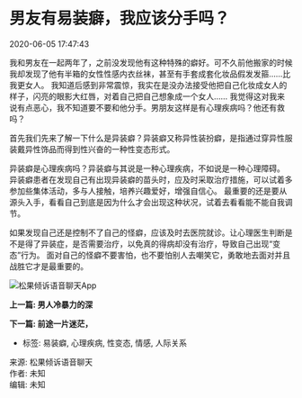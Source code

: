 # 男友有易装癖，我应该分手吗？

2020-06-05 17:47:43

我和男友在一起两年了，之前没发现他有这种特殊的癖好。可不久前他搬家的时候我却发现了他有半箱的女性性感内衣丝袜，甚至有手套成套化妆品假发发箍……比我更女人。 我知道后感到非常震惊，我实在是没办法接受他把自己化妆成女人的样子，闪亮的眼影大红唇，对着自己把自己想象成一个女人…… 我觉得这对我来说有点恶心，我不知道要不要和他分手。男朋友这样是有心理疾病吗？他还有救吗？

首先我们先来了解一下什么是异装癖？异装癖又称异性装扮癖，是指通过穿异性服装戴异性饰品而得到性兴奋的一种性变态形式。 

异装癖是心理疾病吗？异装癖与其说是一种心理疾病，不如说是一种心理障碍。 异装癖患者在发现自己有出现异装癖的苗头时，应及时采取治疗措施，可以试着多参加些集体活动，多与人接触，培养兴趣爱好，增强自信心。 最重要的还是要从源头入手，看看自己到底是因为什么才会出现这种状况，试着去看看能不能自我调节。 

如果发现自己还是控制不了自己的怪癖，应该及时去医院就诊。让心理医生判断是不是得了异装症，是否需要治疗，以免真的得病却没有治疗，导致自己出现“变态”行为。 面对自己的怪癖不要害怕，也不要怕别人去嘲笑它，勇敢地去面对并且战胜它才是最重要的。

![松果倾诉语音聊天App](https://static.sg-talk.com/m/hplife/images/pic-sg-wz.png)

**上一篇: 男人冷暴力的深**

**下一篇: 前途一片迷茫，**

- 标签: 易装癖, 心理疾病, 性变态, 情感, 人际关系

来源: 松果倾诉语音聊天  
作者: 未知  
编辑: 未知  
